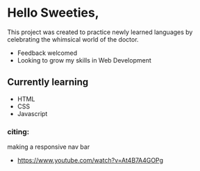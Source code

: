 # Hello Sweeties,

This project was created to practice newly learned languages by celebrating the whimsical world of the doctor.

* Feedback welcomed
* Looking to grow my skills in Web Development 


## Currently learning
* HTML
* CSS
* Javascript

### citing:
making a responsive nav bar
* https://www.youtube.com/watch?v=At4B7A4GOPg